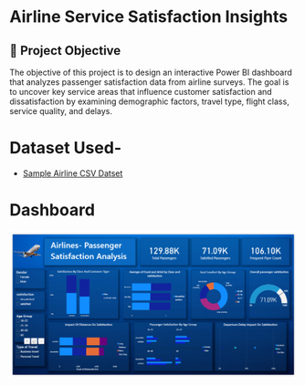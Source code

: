 # Airline Service Satisfaction Insights

## 🎯 Project Objective 
The objective of this project is to design an interactive Power BI dashboard that analyzes passenger satisfaction data from airline surveys. The goal is to uncover key service areas that influence customer satisfaction and dissatisfaction by examining demographic factors, travel type, flight class, service quality, and delays.

# Dataset Used-
- <a href="https://github.com/Vaibh31/Power-BI-Project/blob/main/Invistico_Airline.csv">Sample Airline CSV Datset</a>

# Dashboard
 <img src="https://github.com/Vaibh31/Power-BI-Project/blob/main/picture.png" />
